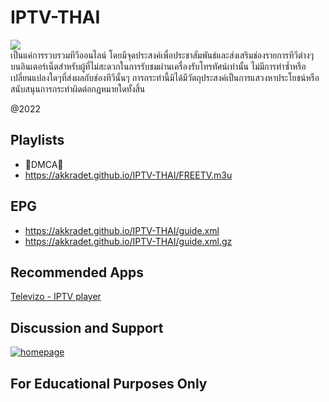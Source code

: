 # IPTV-THAI
![](https://img.shields.io/badge/Update-2022.08.30-brightgreen?style=for-the-badge)\
เป็นแค่การรวบรวมทีวีออนไลน์ โดยมีจุดประสงค์เพื่อประชาสัมพันธ์และส่งเสริมช่องรายการทีวีต่างๆ บนอินเตอร์เน็ตสำหรับผู้ที่ไม่สะดวกในการรับชมผ่านเครื่องรับโทรทัศน์เท่านั้น 
ไม่มีการทำซ้ำหรือเปลี่ยนแปลงใดๆที่ส่งผลกับช่องทีวีนั้นๆ การกระทำนี้มิได้มีวัตถุประสงค์เป็นการแสวงหาประโยชน์หรือสนับสนุนการกระทำผิดต่อกฎหมายใดทั้งสิ้น

@2022

## Playlists

- 🚫DMCA🚫
- https://akkradet.github.io/IPTV-THAI/FREETV.m3u

## EPG

- https://akkradet.github.io/IPTV-THAI/guide.xml
- https://akkradet.github.io/IPTV-THAI/guide.xml.gz

## Recommended Apps
[Televizo - IPTV player](https://play.google.com/store/apps/details?id=com.ottplay.ottplay)

## Discussion and Support 
[![homepage][1]][2]

[1]:  images/telegram.png
[2]:  https://t.me/iptvth

## For Educational Purposes Only